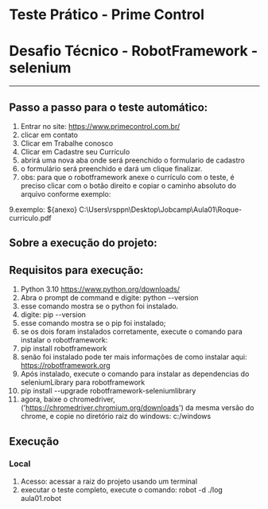 # Teste Prático - Prime Control

# Desafio Técnico - RobotFramework -selenium


------------

## Passo a passo para o teste automático:
1. Entrar no site:  https://www.primecontrol.com.br/
2. clicar em  contato
3. Clicar em Trabalhe conosco
4. Clicar em Cadastre seu Currículo
6. abrirá uma nova aba onde será preenchido o formulario de cadastro
7. o formulário será preenchido e dará um clique finalizar.
8. obs: para que o robotframework anexe o currículo com o teste, é preciso clicar com o botão direito e copiar o caminho absoluto do arquivo conforme exemplo:

9.exemplo:  ${anexo}           C:\\Users\\rsppn\\Desktop\\Jobcamp\\Aula01\\Roque-curriculo.pdf

## Sobre a execução do projeto: 

## Requisitos para execução:
1. Python 3.10  https://www.python.org/downloads/
2. Abra o prompt de command e digite: python --version
3. esse comando mostra se o python foi instalado.
4. digite: pip --version
5. esse comando mostra se o pip foi instalado;
6. se os dois foram instalados corretamente, execute o comando para instalar o robotframework:
7. pip install robotframework
8. senão foi instalado pode ter mais informações de como instalar aqui: https://robotframework.org
9. Após instalado, execute o comando para instalar as dependencias do seleniumLibrary para robotframework
10. pip install --upgrade robotframework-seleniumlibrary
11. agora, baixe o chromedriver, ('https://chromedriver.chromium.org/downloads') da mesma versão do chrome, e copie no diretório raiz do windows: c:/windows



## Execução
### Local
1. Acesso: acessar a raiz do projeto usando um terminal
2. executar o teste completo, execute o comando: robot -d ./log aula01.robot
